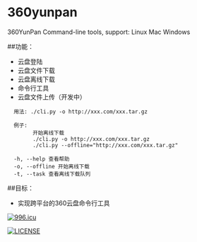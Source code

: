 360yunpan
=========

360YunPan Command-line tools, support: Linux Mac Windows


##功能：
* 云盘登陆
* 云盘文件下载
* 云盘离线下载
* 命令行工具
* 云盘文件上传（开发中）

```
  用法: ./cli.py -o http://xxx.com/xxx.tar.gz

  例子:
        开始离线下载
        ./cli.py -o http://xxx.com/xxx.tar.gz
        ./cli.py --offline="http://xxx.com/xxx.tar.gz"

  -h, --help 查看帮助
  -o, --offline 开始离线下载
  -t, --task 查看离线下载队列
```


##目标：
* 实现跨平台的360云盘命令行工具

[![996.icu](https://img.shields.io/badge/link-996.icu-red.svg)](https://996.icu)


[![LICENSE](https://img.shields.io/badge/license-Anti%20996-blue.svg)](https://github.com/996icu/996.ICU/blob/master/LICENSE)
